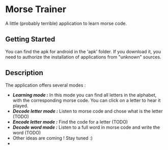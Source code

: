 # Morse Trainer

A little (probably terrible) application to learn morse code.

## Getting Started

You can find the apk for android in the 'apk' folder. If you download it, you need to authorize the installation of applications from "unknown" sources.

## Description

The application offers several modes :
* ***Learning mode :*** In this mode you can find all letters in the alphabet, with the corresponding morse code. You can click on a letter to hear it played.
* ***Decode letter mode :*** Listen to morse code and chose what is the letter (TODO)
* ***Encode letter mode :*** Find the code for a letter (TODO)
* ***Decode word mode :*** Listen to a full word in morse code and write the word (TODO)
* Other ideas are coming ! Stay tuned :)
* 
